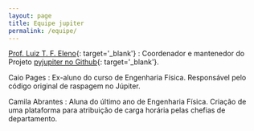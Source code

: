 ```yaml
---
layout: page
title: Equipe jupiter
permalink: /equipe/
---
```



[Prof. Luiz T. F. Eleno](http://www.demar.eel.usp.br/docentes/luiz-tadeu-fernandes-eleno.html){: target='_blank'}
: Coordenador e mantenedor do Projeto [pyjupiter no Github](https://github.com/luizeleno/pyjupiter){: target='_blank'}.

Caio Pages
: Ex-aluno do curso de Engenharia Física. Responsável pelo código original de raspagem no Júpiter.

Camila Abrantes
: Aluna do último ano de Engenharia Física. Criação de uma plataforma para atribuição de carga horária pelas chefias de departamento.
